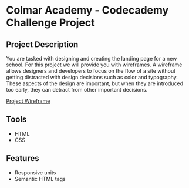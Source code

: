 # Colmar Academy - Codecademy Challenge Project

## Project Description

You are tasked with designing and creating the landing page for a new school. For this project we will provide you with wireframes. A wireframe allows designers and developers to focus on the flow of a site without getting distracted with design decisions such as color and typography. These aspects of the design are important, but when they are introduced too early, they can detract from other important decisions.

[Project Wireframe]("assets/images/colmar-academy-spec.png")

## Tools

* HTML
* CSS

## Features

* Responsive units
* Semantic HTML tags
